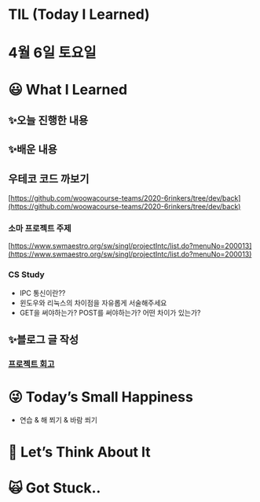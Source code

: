 # TIL (Today I Learned)

# 4월 6일 토요일

# 😃 What I Learned

## ✨오늘 진행한 내용

## ✨배운 내용

## 우테코 코드 까보기

[https://github.com/woowacourse-teams/2020-6rinkers/tree/dev/back](https://github.com/woowacourse-teams/2020-6rinkers/tree/dev/back)

### 소마 프로젝트 주제

[https://www.swmaestro.org/sw/singl/projectIntc/list.do?menuNo=200013](https://www.swmaestro.org/sw/singl/projectIntc/list.do?menuNo=200013)

### CS Study

- IPC 통신이란??
- 윈도우와 리눅스의 차이점을 자유롭게 서술해주세요
- GET을 써야하는가? POST를 써야하는가? 어떤 차이가 있는가?

## ✨블로그 글 작성

### [프로젝트 회고](https://velog.io/@damongsanga/%ED%94%84%EB%A1%9C%EC%A0%9D%ED%8A%B8-%ED%9A%8C%EA%B3%A0-Flowermari-%EA%BD%83%EB%A7%90-%EA%B8%B0%EB%B0%98-%EA%BD%83%EB%8B%A4%EB%B0%9C-%EC%83%9D%EC%84%B1-%EC%84%9C%EB%B9%84%EC%8A%A4)

# 😜 Today’s Small Happiness

- 연습 & 해 쬐기 & 바람 쐬기

# 🧐 Let’s Think About It

# 🙀 Got Stuck..